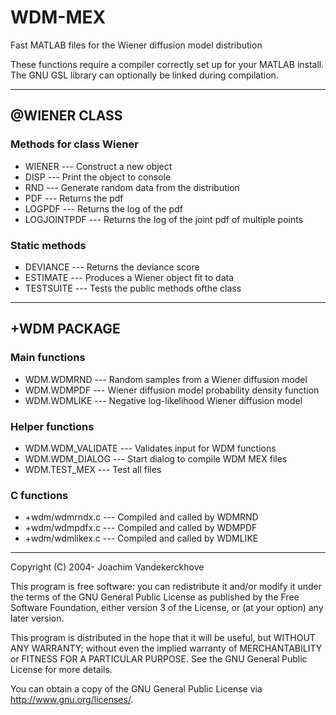 # WDM-MEX

Fast MATLAB files for the Wiener diffusion model distribution

These functions require a compiler correctly set up for your 
MATLAB install.  The GNU GSL library can optionally be linked
during compilation.

----------------

## @WIENER CLASS

### Methods for class Wiener

 * WIENER       --- Construct a new object
 * DISP         --- Print the object to console
 * RND          --- Generate random data from the distribution
 * PDF          --- Returns the pdf
 * LOGPDF       --- Returns the log of the pdf
 * LOGJOINTPDF  --- Returns the log of the joint pdf of multiple points

### Static methods

 * DEVIANCE     --- Returns the deviance score
 * ESTIMATE     --- Produces a Wiener object fit to data
 * TESTSUITE    --- Tests the public methods ofthe class

---------------

## +WDM PACKAGE

### Main functions

 *  WDM.WDMRND   --- Random samples from a Wiener diffusion model
 *  WDM.WDMPDF   --- Wiener diffusion model probability density function
 *  WDM.WDMLIKE  --- Negative log-likelihood Wiener diffusion model

### Helper functions

 *  WDM.WDM_VALIDATE  --- Validates input for WDM functions
 *  WDM.WDM_DIALOG    --- Start dialog to compile WDM MEX files
 *  WDM.TEST_MEX      --- Test all files

### C functions

 *  +wdm/wdmrndx.c     --- Compiled and called by WDMRND
 *  +wdm/wdmpdfx.c     --- Compiled and called by WDMPDF
 *  +wdm/wdmlikex.c    --- Compiled and called by WDMLIKE

---------------


 Copyright (C) 2004- Joachim Vandekerckhove
 
 This program is free software: you can redistribute it and/or modify it
 under the terms of the GNU General Public License as published by the
 Free Software Foundation, either version 3 of the License, or (at your
 option) any later version.
 
 This program is distributed in the hope that it will be useful, but
 WITHOUT ANY WARRANTY; without even the implied warranty of
 MERCHANTABILITY or FITNESS FOR A PARTICULAR PURPOSE.  See the GNU
 General Public License for more details.
 
 You can obtain a copy of the GNU General Public License via
 <http://www.gnu.org/licenses/>.
